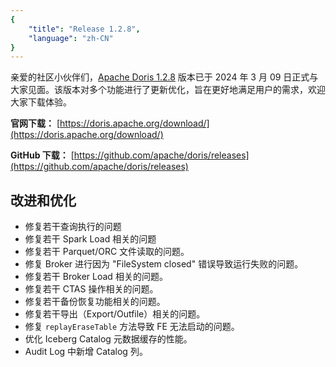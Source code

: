 ```yaml
---
{
    "title": "Release 1.2.8",
    "language": "zh-CN"
}
---
```


亲爱的社区小伙伴们，[Apache Doris 1.2.8](https://doris.apache.org/download/) 版本已于 2024 年 3 月 09 日正式与大家见面。该版本对多个功能进行了更新优化，旨在更好地满足用户的需求，欢迎大家下载体验。

**官网下载：** [https://doris.apache.org/download/](https://doris.apache.org/download/)

**GitHub 下载：** [https://github.com/apache/doris/releases](https://github.com/apache/doris/releases)


## 改进和优化
- 修复若干查询执行的问题
- 修复若干 Spark Load 相关的问题
- 修复若干 Parquet/ORC 文件读取的问题。
- 修复 Broker 进行因为 "FileSystem closed" 错误导致运行失败的问题。
- 修复若干 Broker Load 相关的问题。
- 修复若干 CTAS 操作相关的问题。
- 修复若干备份恢复功能相关的问题。
- 修复若干导出（Export/Outfile）相关的问题。
- 修复 `replayEraseTable` 方法导致 FE 无法启动的问题。
- 优化 Iceberg Catalog 元数据缓存的性能。
- Audit Log 中新增 Catalog 列。


